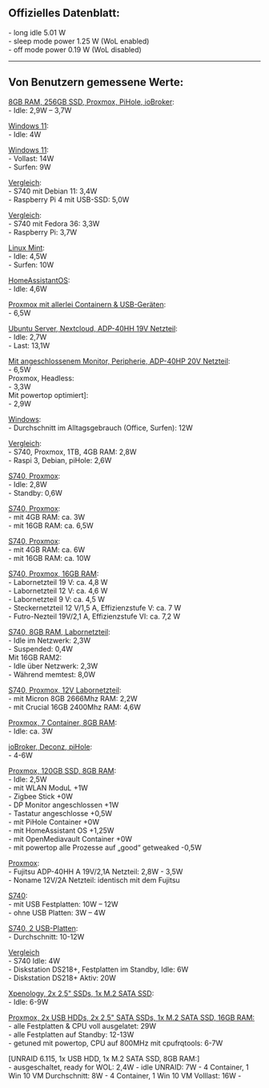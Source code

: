 ## Offizielles Datenblatt:  
\- long idle 5.01 W  
\- sleep mode power 1.25 W (WoL enabled)  
\- off mode power 0.19 W (WoL disabled)  

***

## Von Benutzern gemessene Werte:  

[8GB RAM, 256GB SSD, Proxmox, PiHole, ioBroker](https://www.mydealz.de/deals/refurbished-fujitsu-futro-s740-raspberry-pi-alternative-2041563#reply-37566282):  
\- Idle: 2,9W – 3,7W  

[Windows 11](https://www.mydealz.de/deals/refurbished-fujitsu-futro-s740-raspberry-pi-alternative-2041563#reply-37575538):  
\- Idle: 4W  

[Windows 11](https://www.mydealz.de/deals/refurbished-fujitsu-futro-s740-raspberry-pi-alternative-2041563#comment-37588489):  
\- Vollast: 14W  
\- Surfen: 9W  

[Vergleich](https://www.mydealz.de/deals/refurbished-fujitsu-futro-s740-raspberry-pi-alternative-2041563#comment-37588992):  
\- S740 mit Debian 11: 3,4W  
\- Raspberry Pi 4 mit USB-SSD: 5,0W  

[Vergleich](https://www.mydealz.de/deals/refurbished-fujitsu-futro-s740-raspberry-pi-alternative-2041563#reply-37593024):  
\- S740 mit Fedora 36: 3,3W  
\- Raspberry Pi: 3,7W  

[Linux Mint](https://www.mydealz.de/deals/refurbished-fujitsu-futro-s740-raspberry-pi-alternative-2041563#comment-37610016):  
\- Idle: 4,5W  
\- Surfen: 10W  

[HomeAssistantOS](https://www.mydealz.de/deals/refurbished-fujitsu-futro-s740-raspberry-pi-alternative-2041563#comment-37612394):  
\- Idle: 4,6W  

[Proxmox mit allerlei Containern & USB-Geräten](https://www.mydealz.de/deals/refurbished-fujitsu-futro-s740-raspberry-pi-alternative-2041563#comment-37606163):  
\- 6,5W  

[Ubuntu Server, Nextcloud, ADP-40HH 19V Netzteil](https://www.mydealz.de/deals/refurbished-fujitsu-futro-s740-raspberry-pi-alternative-2041563#comment-37686884):  
\- Idle: 2,7W  
\- Last: 13,1W  

[Mit angeschlossenem Monitor, Peripherie, ADP-40HP 20V Netzteil](https://www.mydealz.de/deals/refurbished-fujitsu-futro-s740-raspberry-pi-alternative-2041563#reply-37687812):  
\- 6,5W  
Proxmox, Headless:  
\- 3,3W  
Mit powertop optimiert]:  
\- 2,9W  

[Windows](https://www.mydealz.de/deals/refurbished-fujitsu-futro-s740-raspberry-pi-alternative-2041563#reply-37689549):  
\- Durchschnitt im Alltagsgebrauch (Office, Surfen): 12W  

[Vergleich](https://www.mydealz.de/deals/refurbished-fujitsu-futro-s740-raspberry-pi-alternative-2041563#comment-37707039):  
\- S740, Proxmox, 1TB, 4GB RAM: 2,8W  
\- Raspi 3, Debian, piHole: 2,6W  

[S740, Proxmox](https://www.mydealz.de/deals/refurbished-fujitsu-futro-s740-raspberry-pi-alternative-2041563#reply-37714795):  
\- Idle: 2,8W  
\- Standby: 0,6W  

[S740, Proxmox](https://www.mydealz.de/deals/refurbished-fujitsu-futro-s740-raspberry-pi-alternative-2041563#comment-37736092):  
\- mit 4GB RAM: ca. 3W  
\- mit 16GB RAM: ca. 6,5W  

[S740, Proxmox](https://www.mydealz.de/deals/refurbished-fujitsu-futro-s740-raspberry-pi-alternative-2041563#comment-37675240):  
\- mit 4GB RAM: ca. 6W  
\- mit 16GB RAM: ca. 10W  

[S740, Proxmox, 16GB RAM](https://www.mydealz.de/deals/refurbished-fujitsu-futro-s740-raspberry-pi-alternative-2041563#reply-37747947):  
\- Labornetzteil 19 V: ca. 4,8 W  
\- Labornetzteil 12 V: ca. 4,6 W  
\- Labornetzteil 9 V: ca. 4,5 W  
\- Steckernetzteil 12 V/1,5 A, Effizienzstufe V: ca. 7 W  
\- Futro-Nezteil 19V/2,1 A, Effizienzstufe VI: ca. 7,2 W  

[S740, 8GB RAM, Labornetzteil](https://www.mydealz.de/deals/refurbished-fujitsu-futro-s740-raspberry-pi-alternative-2041563#reply-37758713):  
\- Idle im Netzwerk: 2,3W  
\- Suspended: 0,4W  
Mit 16GB RAM2:  
\- Idle über Netzwerk: 2,3W  
\- Während memtest: 8,0W  

[S740, Proxmox, 12V Labornetzteil](https://www.mydealz.de/deals/refurbished-fujitsu-futro-s740-raspberry-pi-alternative-2041563#reply-37840567):  
\- mit Micron 8GB 2666Mhz RAM: 2,2W  
\- mit Crucial 16GB 2400Mhz RAM: 4,6W  

[Proxmox, 7 Container, 8GB RAM](https://www.mydealz.de/deals/refurbished-fujitsu-futro-s740-raspberry-pi-alternative-2041563#comment-37821524):  
\- Idle: ca. 3W  

[ioBroker, Deconz, piHole](https://www.mydealz.de/deals/refurbished-fujitsu-futro-s740-raspberry-pi-alternative-2041563#comment-37834024):  
\- 4-6W  

[Proxmox, 120GB SSD, 8GB RAM](https://www.mydealz.de/deals/refurbished-fujitsu-futro-s740-raspberry-pi-alternative-2041563#comment-37965374):  
\- Idle: 2,5W  
\- mit WLAN ModuL +1W  
\- Zigbee Stick +0W  
\- DP Monitor angeschlossen +1W  
\- Tastatur angeschlosse +0,5W  
\- mit PiHole Container +0W  
\- mit HomeAssistant OS +1,25W  
\- mit OpenMediavault Container +0W  
\- mit powertop alle Prozesse auf „good“ getweaked -0,5W  

[Proxmox]():  
\- Fujitsu ADP-40HH A 19V/2,1A Netzteil: 2,8W - 3,5W  
\- Noname 12V/2A Netzteil: identisch mit dem Fujitsu  

[S740](https://www.mydealz.de/deals/refurbished-fujitsu-futro-s740-raspberry-pi-alternative-2041563#reply-38082473):  
\- mit USB Festplatten: 10W – 12W  
\- ohne USB Platten: 3W – 4W  

[S740, 2 USB-Platten](https://www.mydealz.de/deals/refurbished-fujitsu-futro-s740-raspberry-pi-alternative-2041563#reply-38082189):  
\- Durchschnitt: 10-12W  

[Vergleich](https://www.mydealz.de/deals/refurbished-fujitsu-futro-s740-raspberry-pi-alternative-2041563#reply-38082701)  
\- S740 Idle: 4W  
\- Diskstation DS218+, Festplatten im Standby, Idle: 6W  
\- Diskstation DS218+ Aktiv: 20W  

[Xpenology, 2x 2,5" SSDs, 1x M.2 SATA SSD](https://www.mydealz.de/deals/refurbished-fujitsu-futro-s740-raspberry-pi-alternative-2041563#comment-38331948):  
\- Idle: 6-9W  

[Proxmox, 2x USB HDDs, 2x 2,5" SATA SSDs, 1x M.2 SATA SSD, 16GB RAM:](https://www.mydealz.de/deals/refurbished-fujitsu-futro-s740-raspberry-pi-alternative-2041563#comment-38503891)  
\- alle Festplatten & CPU voll ausgelatet: 29W  
\- alle Festplatten auf Standby: 12-13W  
\- getuned mit powertop, CPU auf 800MHz mit cpufrqtools: 6-7W

[UNRAID 6.115, 1x USB HDD, 1x M.2 SATA SSD, 8GB RAM:]  
\- ausgeschaltet, ready for WOL: 2,4W
\- idle UNRAID: 7W
\- 4 Container, 1 Win 10 VM Durchschnitt: 8W
\- 4 Container, 1 Win 10 VM Volllast: 16W
\- 
